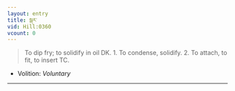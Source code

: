 ```yaml
---
layout: entry
title: སྒར་
vid: Hill:0360
vcount: 0
---
```

> To dip fry; to solidify in oil DK\. 1\. To condense, solidify\. 2\. To attach, to fit, to insert TC\.

* Volition: _Voluntary_

---

